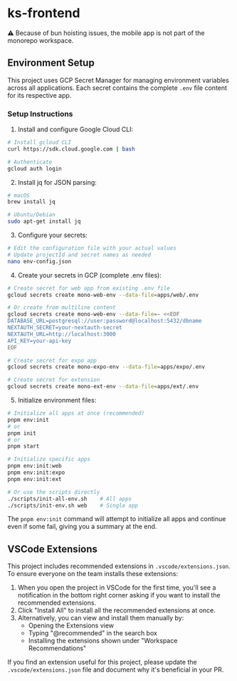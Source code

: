 # ks-frontend

:warning: Because of bun hoisting issues, the mobile app is not part of the monorepo workspace.

## Environment Setup

This project uses GCP Secret Manager for managing environment variables across all applications. Each secret contains the complete `.env` file content for its respective app.

### Setup Instructions

1. Install and configure Google Cloud CLI:
```sh
# Install gcloud CLI
curl https://sdk.cloud.google.com | bash

# Authenticate
gcloud auth login
```

2. Install jq for JSON parsing:
```sh
# macOS
brew install jq

# Ubuntu/Debian
sudo apt-get install jq
```

3. Configure your secrets:
```sh
# Edit the configuration file with your actual values
# Update projectId and secret names as needed
nano env-config.json
```

4. Create your secrets in GCP (complete .env files):
```sh
# Create secret for web app from existing .env file
gcloud secrets create mono-web-env --data-file=apps/web/.env

# Or create from multiline content
gcloud secrets create mono-web-env --data-file=- <<EOF
DATABASE_URL=postgresql://user:password@localhost:5432/dbname
NEXTAUTH_SECRET=your-nextauth-secret
NEXTAUTH_URL=http://localhost:3000
API_KEY=your-api-key
EOF

# Create secret for expo app
gcloud secrets create mono-expo-env --data-file=apps/expo/.env

# Create secret for extension
gcloud secrets create mono-ext-env --data-file=apps/ext/.env
```

5. Initialize environment files:
```sh
# Initialize all apps at once (recommended)
pnpm env:init
# or
pnpm init
# or  
pnpm start

# Initialize specific apps
pnpm env:init:web
pnpm env:init:expo
pnpm env:init:ext

# Or use the scripts directly
./scripts/init-all-env.sh    # All apps
./scripts/init-env.sh web    # Single app
```

The `pnpm env:init` command will attempt to initialize all apps and continue even if some fail, giving you a summary at the end.

## VSCode Extensions

This project includes recommended extensions in `.vscode/extensions.json`. To ensure everyone on the team installs these extensions:

1. When you open the project in VSCode for the first time, you'll see a notification in the bottom right corner asking if you want to install the recommended extensions.
2. Click "Install All" to install all the recommended extensions at once.
3. Alternatively, you can view and install them manually by:
   - Opening the Extensions view
   - Typing "@recommended" in the search box
   - Installing the extensions shown under "Workspace Recommendations"

If you find an extension useful for this project, please update the `.vscode/extensions.json` file and document why it's beneficial in your PR.
